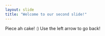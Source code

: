 ```yaml
---
layout: slide
title: "Welcome to our second slide!"
---
```

Piece ah cake! :)
Use the left arrow to go back!

